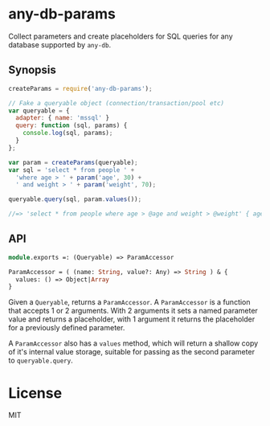 # any-db-params

Collect parameters and create placeholders for SQL queries for any database supported by `any-db`.

## Synopsis

```javascript
createParams = require('any-db-params');

// Fake a queryable object (connection/transaction/pool etc)
var queryable = {
  adapter: { name: 'mssql' }
  query: function (sql, params) {
    console.log(sql, params);
  }
};

var param = createParams(queryable);
var sql = 'select * from people ' +
  'where age > ' + param('age', 30) +
  ' and weight > ' + param('weight', 70);

queryable.query(sql, param.values());

//=> 'select * from people where age > @age and weight > @weight' { age: 30, weight: 70 }
```

## API

```ocaml
module.exports =: (Queryable) => ParamAccessor

ParamAccessor = ( (name: String, value?: Any) => String ) & {
  values: () => Object|Array
}
```

Given a `Queryable`, returns a `ParamAccessor`. A `ParamAccessor` is a function that accepts 1 or 2 arguments. With 2 arguments it sets a named parameter value and returns a placeholder, with 1 argument it returns the placeholder for a previously defined parameter.

A `ParamAccessor` also has a `values` method, which will return a shallow copy of it's internal value storage, suitable for passing as the second parameter to `queryable.query`.

# License

MIT
